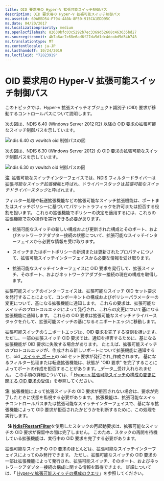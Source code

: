 ```yaml
---
title: OID 要求用の Hyper-V 拡張可能スイッチ制御パス
description: OID 要求用の Hyper-V 拡張可能スイッチ制御パス
ms.assetid: 69ABBD54-F794-4A0A-8F50-915CA1EDD95C
ms.date: 04/20/2017
ms.localizationpriority: medium
ms.openlocfilehash: 82630bfc03c5292b7ec3369d52608c463635bd27
ms.sourcegitcommit: 4b7a6ac7c68e6ad6f27da5d1dc4deabd5d34b748
ms.translationtype: MT
ms.contentlocale: ja-JP
ms.lasthandoff: 10/24/2019
ms.locfileid: "72823919"
---
```

# <a name="hyper-v-extensible-switch-control-path-for-oid-requests"></a>OID 要求用の Hyper-V 拡張可能スイッチ制御パス


このトピックでは、Hyper-v 拡張スイッチオブジェクト識別子 (OID) 要求が移動するコントロールパスについて説明します。

次の図は、NDIS 6.40 (Windows Server 2012 R2) 以降の OID 要求の拡張可能なスイッチ制御パスを示しています。

![ndis 6.40 の vswitch oid 制御パスの図](images/vswitch-oid-controlpath-ndis640.png)

次の図は、NDIS 6.30 (Windows Server 2012) の OID 要求の拡張可能なスイッチ制御パスを示しています。

![ndis 6.30 の vswitch oid 制御パスの図](images/vswitch-oid-controlpath.png)

**注**  拡張可能なスイッチインターフェイスでは、NDIS フィルタードライバーは拡張*可能なスイッチ拡張機能*と呼ばれ、ドライバースタックは*拡張可能なスイッチドライバースタック*と呼ばれます。

 

フィルター処理や転送拡張機能などの拡張可能なスイッチ拡張機能は、ポートまたはスイッチポリシーに基づいてパケットトラフィックを許可または拒否する役割を担います。 これらの拡張機能でポリシーの決定を適用するには、これらの拡張機能で次の操作を実行できる必要があります。

-   拡張可能なスイッチの新しい構成および更新された構成とそのポート、およびネットワークアダプター接続の状態について、拡張可能なスイッチインターフェイスから必要な情報を受け取ります。

-   スイッチまたはポートポリシーの新規または更新されたプロパティについて、拡張可能スイッチインターフェイスから必要な情報を受け取ります。

-   拡張可能なスイッチインターフェイスに OID 要求を発行して、拡張スイッチ、そのポート、およびネットワークアダプター接続の現在の構成を取得します。

拡張可能スイッチのインターフェイスは、拡張可能なスイッチ OID セット要求を発行することによって、コンポーネントの構成およびポリシーパラメーターの変更について、基になる拡張機能に通知します。 これらの要求は、拡張可能なスイッチのプロトコルエッジによって発行され、これらの変更について基になる拡張機能に通知します。 これらの OID 要求は拡張可能なスイッチドライバースタックを介して、拡張可能スイッチの基になるミニポートエッジに移動します。

拡張可能スイッチのミニポートエッジは、OID 要求を完了する役割を担います。 ただし、一部の拡張スイッチ OID 要求では、通知を拒否するために、基になる拡張機能が OID 要求に失敗する場合があります。 たとえば、拡張可能スイッチのプロトコルエッジが、作成される新しいポートについて拡張機能に通知すると、oid [\_スイッチ\_ポート](https://docs.microsoft.com/windows-hardware/drivers/network/oid-switch-port-create)の oid セット要求が発行され\_作成されます。 基になるフィルター処理または転送拡張機能は、状態が "OID 要求" を完了することによってポートの作成を拒否することがあります。\_データ\_\_受け入れられません。 この手順の詳細については、「 [Hyper-v 拡張可能スイッチの構成の変更に関する OID 要求の受信](receiving-oid-requests-about-hyper-v-extensible-switch-configuration-changes.md)」を参照してください。

**注**  拡張機能によって拡張スイッチの OID 要求が拒否されない場合は、要求が完了したときに状態を監視する必要があります。 拡張機能は、拡張可能なスイッチコントロールパスまたは拡張可能なスイッチインターフェイスで、基になる拡張機能によって OID 要求が拒否されたかどうかを判断するために、この処理を実行します。

 

  **注** [**NdisFRestartFilter**](https://docs.microsoft.com/windows-hardware/drivers/ddi/ndis/nf-ndis-ndisfrestartfilter)を使用したスタックの再起動要求は、拡張可能なスイッチの OID 要求が保留中の間は完了しません。 このため、スタックの再開を待機している拡張機能は、実行中の OID 要求を完了する必要があります。

 

拡張可能なスイッチの OID 要求のほとんどは、拡張可能なスイッチインターフェイスによってのみ発行できます。 ただし、拡張可能なスイッチの OID 要求の一部は拡張機能によって発行され、拡張可能スイッチ、そのポート、およびネットワークアダプター接続の構成に関する情報を取得できます。 詳細については、「 [Hyper-v 拡張可能スイッチの構成のクエリ](querying-the-hyper-v-extensible-switch-configuration.md)」を参照してください。

 

 





